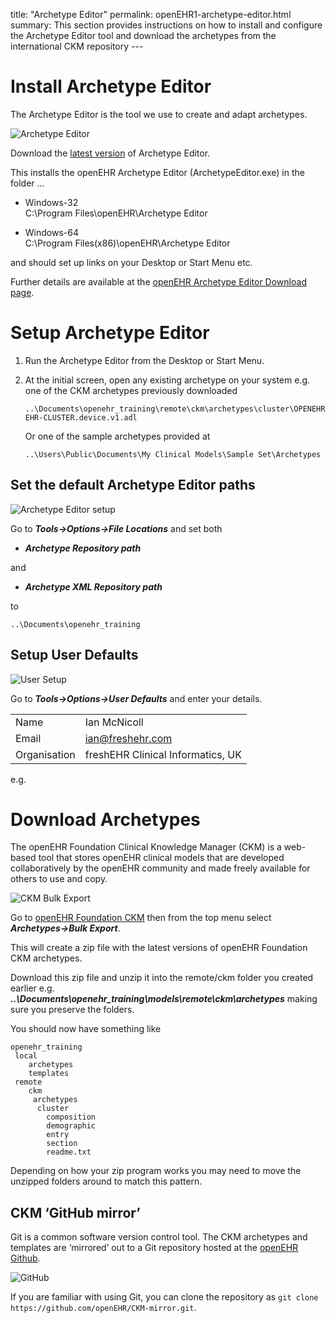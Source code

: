 title: "Archetype Editor" permalink: openEHR1-archetype-editor.html
summary: This section provides instructions on how to install and
configure the Archetype Editor tool and download the archetypes from the
international CKM repository ---

# Install Archetype Editor

The Archetype Editor is the tool we use to create and adapt archetypes.

![Archetype Editor](/images/ae_screen.png)

Download the [latest
version](http://www.openehr.org/download_files/archetype_editor/archetype_editor_2.8.972.1-windows_32bit.exe)
of Archetype Editor.

This installs the openEHR Archetype Editor (ArchetypeEditor.exe) in the
folder …

  - Windows-32  
    C:\\Program Files\\openEHR\\Archetype Editor

  - Windows-64  
    C:\\Program Files(x86)\\openEHR\\Archetype Editor

and should set up links on your Desktop or Start Menu etc.

Further details are available at the [openEHR Archetype Editor Download
page](http://www.openehr.org/downloads/archetypeeditor/home).

# Setup Archetype Editor

1.  Run the Archetype Editor from the Desktop or Start Menu.

2.  At the initial screen, open any existing archetype on your system
    e.g. one of the CKM archetypes previously downloaded
    
        ..\Documents\openehr_training\remote\ckm\archetypes\cluster\OPENEHR-EHR-CLUSTER.device.v1.adl
    
    Or one of the sample archetypes provided at
    
        ..\Users\Public\Documents\My Clinical Models\Sample Set\Archetypes

## Set the default Archetype Editor paths

![Archetype Editor setup](/images/ae_tool_setup.png)

Go to ***Tools→Options→File Locations*** and set both

  - ***Archetype Repository path***

and

  - ***Archetype XML Repository path***

to

    ..\Documents\openehr_training

## Setup User Defaults

![User Setup](/images/ae_user_setup2.png)

Go to ***Tools→Options→User Defaults*** and enter your details.

|              |                                   |
| ------------ | --------------------------------- |
| Name         | Ian McNicoll                      |
| Email        | <ian@freshehr.com>                |
| Organisation | freshEHR Clinical Informatics, UK |

e.g.

# Download Archetypes

The openEHR Foundation Clinical Knowledge Manager (CKM) is a web-based
tool that stores openEHR clinical models that are developed
collaboratively by the openEHR community and made freely available for
others to use and copy.

![CKM Bulk Export](/images/ckm_export.png)

Go to [openEHR Foundation CKM](http://openehr.org/ckm) then from the top
menu select ***Archetypes→Bulk Export***.

This will create a zip file with the latest versions of openEHR
Foundation CKM archetypes.

Download this zip file and unzip it into the remote/ckm folder you
created earlier e.g.
***..\\Documents\\openehr\_training\\models\\remote\\ckm\\archetypes***
making sure you preserve the folders.

You should now have something like

    openehr_training
     local
        archetypes
        templates
     remote
        ckm
         archetypes
          cluster
            composition
            demographic
            entry
            section
            readme.txt

Depending on how your zip program works you may need to move the
unzipped folders around to match this pattern.

## CKM ‘GitHub mirror’

Git is a common software version control tool. The CKM archetypes and
templates are ‘mirrored’ out to a Git repository hosted at the [openEHR
Github](https://github.com/openEHR/CKM-mirror).

![GitHub](/images/Octocat.png)

If you are familiar with using Git, you can clone the repository as `git
clone https://github.com/openEHR/CKM-mirror.git`.
